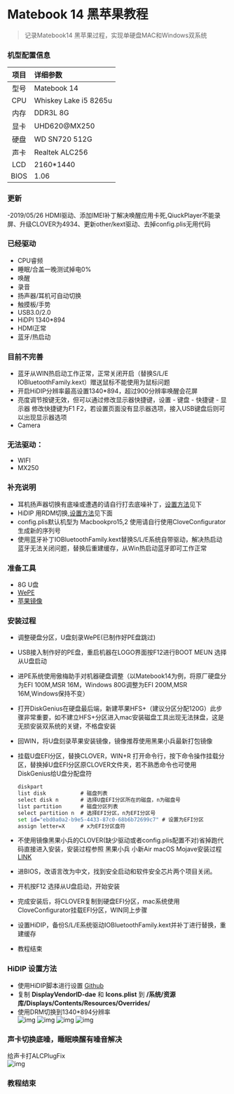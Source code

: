 # Matebook 14 黑苹果教程
>记录Matebook14 黑苹果过程，实现单硬盘MAC和Windows双系统

### 机型配置信息
| 项目 | 详细参数|
| :--: | :-------------------- |
| 型号 | Matebook 14    |
| CPU  | Whiskey Lake i5 8265u |
|内存| DDR3L 8G|
| 显卡 | UHD620@MX250|
| 硬盘 | WD SN720 512G|
| 声卡 | Realtek ALC256 |
|LCD| 2160*1440|
|BIOS|1.06|
### 更新
-2019/05/26  HDMI驱动、添加IMEI补丁解决唤醒应用卡死,QiuckPlayer不能录屏、升级CLOVER为4934、更新other/kext驱动、去掉config.plis无用代码
### 已经驱动
* CPU睿频
* 睡眠/合盖一晚测试掉电0%
* 唤醒
* 录音
* 扬声器/耳机可自动切换
* 触摸板/手势
* USB3.0/2.0
* HiDPI 1340*894
* HDMI正常
* 蓝牙/热启动
###  目前不完善
* 蓝牙从WIN热启动工作正常，正常关闭开启（替换S/L/E IOBluetoothFamily.kext）赠送鼠标不能使用为鼠标问题
* 开启HiDIP分辨率最高设置1340*894，超过900分辨率唤醒会花屏
* 亮度调节按键无效，但可以通过修改显示器快捷键，设置 - 键盘 - 快捷键 - 显示器 修改快捷键为F1 F2，若设置页面没有显示器选项，接入USB键盘后则可以出现显示器选项
* Camera
### 无法驱动：
* WIFI
* MX250
### 补充说明
* 耳机扬声器切换有底噪或遭遇的请自行打去底噪补丁，[设置方法](#声卡切换底噪睡眠唤醒有噪音解决)见下
* HiDIP 用RDM切换,[设置方法](#hidip-设置方法)见下面
* config.plis默认机型为 Macbookpro15,2 使用请自行使用CloveConfigurator生成新的序列号
* 使用蓝牙补丁IOBluetoothFamily.kext替换S/L/E系统自带驱动，解决热启动蓝牙无法关闭问题，替换后重建缓存，从Win热启动蓝牙即可工作正常

### 准备工具
* 8G U盘
* [WePE](http://www.wepe.com.cn/)
* [苹果镜像](blog.daliansky.net)
### 安装过程
* 调整硬盘分区，U盘刻录WePE(已制作好PE盘跳过)
* USB接入制作好的PE盘，重启机器在LOGO界面按F12进行BOOT MEUN 选择从U盘启动
* 进PE系统使用傲梅助手对机器硬盘调整（以Matebook14为例，将原厂硬盘分为EFI 100M,MSR 16M，Windows 80G调整为EFI 200M,MSR 16M,Windows保持不变）
* 打开DiskGenius在硬盘最后端，新建苹果HFS+（建议分区分配120G）此步骤非常重要，如不建立HFS+分区进入mac安装磁盘工具出现无法抹盘，这是无损安装双系统的关键，不格盘安装
* 回WIN，将U盘刻录苹果安装镜像，镜像推荐使用黑果小兵最新打包镜像
* 挂载U盘EFI分区，替换CLOVER，WIN+R 打开命令行，按下命令操作挂载分区，替换掉U盘EFI分区原CLOVER文件夹，若不熟悉命令也可使用DiskGenius给U盘分配盘符
  ```cmd
  diskpart
  list disk           # 磁盘列表
  select disk n       # 选择U盘EFI分区所在的磁盘，n为磁盘号
  list partition      # 磁盘分区列表
  select partition n  # 选择EFI分区，n为EFI分区号
  set id="ebd0a0a2-b9e5-4433-87c0-68b6b72699c7"	# 设置为EFI分区
  assign letter=X     # x为EFI分区盘符
  ```
* 不使用镜像黑果小兵的CLOVER(缺少驱动或者config.plis配置不对)省掉跑代码直接进入安装，安装过程参照 黑果小兵 小新Air macOS Mojave安装过程 [LINK](https://blog.daliansky.net/Lenovo-Xiaoxin-Air-13-macOS-Mojave-installation-tutorial.html)

* 进BIOS，改语言改为中文，找到安全启动和软件安全芯片两个项目关闭。
* 开机按F12 选择从U盘启动，开始安装
* 完成安装后，将CLOVER复制到硬盘EFI分区，mac系统使用CloveConfigurator挂载EFI分区，WIN同上步骤
* 设置HiDIP，备份S/L/E系统驱动IOBluetoothFamily.kext并补丁进行替换，重建缓存
* 教程结束

### HiDIP 设置方法
* 使用HiDIP脚本进行设置 [Github](https://github.com/xzhih/one-key-hidpi)  
* 复制 **DisplayVendorID-dae** 和 **Icons.plist** 到 **/系统/资源库/Displays/Contents/Resources/Overrides/**  
* 使用DRM切换到1340*894分辨率  
![img](/HiDPI/01.png)
![img](/HiDPI/02.png)
![img](/HiDPI/03.png)
![img](/HiDPI/04.png)

### 声卡切换底噪，睡眠唤醒有噪音解决
给声卡打ALCPlugFix  
![img](/ALC256修复耳机切换底噪问题/01.png)

### 教程结束